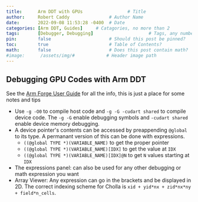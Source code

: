 ```yaml
---
title:      Arm DDT with GPUs                 # Title
author:     Robert Caddy               # Author Name
date:       2022-09-08 11:53:28 -0400  # Date
categories: [Arm DDT, Guides]     # Catagories, no more than 2
tags:       [Debugger, Debugging]                     # Tags, any number
pin:        false                      # Should this post be pinned?
toc:        true                       # Table of Contents?
math:       false                      # Does this post contain math?
#image:      /assets/img/#            # Header image path
---
```


## Debugging GPU Codes with Arm DDT

See the [Arm Forge User Guide](https://developer.arm.com/documentation/#f[navigationhierarchiescontenttype]=User%20Guide&cf[navigationhierarchiesproducts]=%20Tools%20and%20Software,Server%20and%20HPC,Arm%20Architecture%20tools,Arm%20HPC%20products,Arm%20Forge) for all the info, this is just a place for some notes and tips

- Use `-g -O0` to compile host code and `-g -G -cudart shared` to compile device
  code. The `-g -G` enable debugging symbols and `-cudart shared` enable device
  memory debugging.
- A device pointer's contents can be accessed by preappending `@global` to its
  type. A permanant version of this can be done with expressions.
  - `((@global TYPE *)(VARIABLE_NAME)` to get the proper pointer
  - `((@global TYPE *)(VARIABLE_NAME)[IDX]` to get the value at `IDX`
  - `((@global TYPE *)(VARIABLE_NAME)[IDX]@N` to get `N` values starting at `IDX`
- The expressions panel: can also be used for any other debugging or math
  expression you want
- Array Viewer: Any expression can go in the brackets and be displayed in 2D.
  The correct indexing scheme for Cholla is `xid + yid*nx + zid*nx*ny +
  field*n_cells`.
